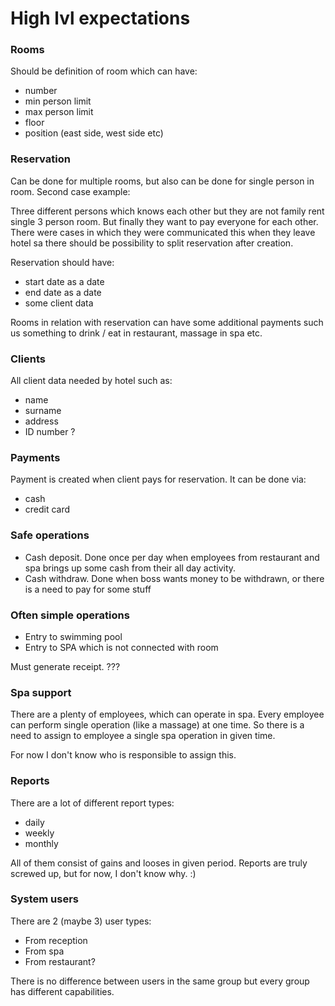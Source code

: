 # High lvl expectations

### Rooms

Should be definition of room which can have:
* number
* min person limit
* max person limit
* floor
* position (east side, west side etc)

### Reservation
Can be done for multiple rooms, but also can be done for single person in room. Second case example:

Three different persons which knows each other but they are not family rent single 3 person room. 
But finally they want to pay everyone for each other. There were cases in which they were communicated this
when they leave hotel sa there should be possibility to split reservation after creation.

Reservation should have:
* start date as a date
* end date as a date
* some client data

Rooms in relation with reservation can have some additional payments such us something to drink / eat in restaurant, massage in spa etc.

### Clients
All client data needed by hotel such as:
* name
* surname
* address
* ID number ?

### Payments

Payment is created when client pays for reservation. It can be done via:
* cash
* credit card

### Safe operations

- Cash deposit. Done once per day when employees from restaurant and spa brings up some cash from their all day activity.
- Cash withdraw. Done when boss wants money to be withdrawn, or there is a need to pay for some stuff

### Often simple operations

- Entry to swimming pool
- Entry to SPA which is not connected with room

Must generate receipt. ???

### Spa support

There are a plenty of employees, which can operate in spa. Every employee can perform single operation (like a massage) at one time.
So there is a need to assign to employee a single spa operation in given time.

For now I don't know who is responsible to assign this. 

### Reports  
 
There are a lot of different report types:

- daily
- weekly
- monthly

All of them consist of gains and looses in given period. Reports are truly screwed up, but for now, I don't know why. :)

### System users
There are 2 (maybe 3) user types:
- From reception
- From spa
- From restaurant?

There is no difference between users in the same group but every group has different capabilities.
